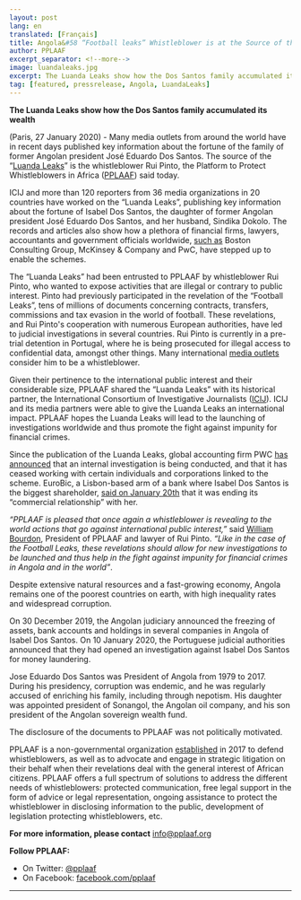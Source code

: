 ```yaml
---
layout: post
lang: en
translated: [Français]
title: Angola&#58 “Football leaks” Whistleblower is at the Source of the &#35;LuandaLeaks
author: PPLAAF
excerpt_separator: <!--more-->
image: luandaleaks.jpg
excerpt: The Luanda Leaks show how the Dos Santos family accumulated its wealth
tag: [featured, pressrelease, Angola, LuandaLeaks]
---
```

**The Luanda Leaks show how the Dos Santos family accumulated its wealth**

(Paris, 27 January 2020) - Many media outlets from around the world have in recent days published key
information about the fortune of the family of former Angolan president José Eduardo Dos Santos. The
source of the “[Luanda Leaks](https://www.icij.org/investigations/luanda-leaks/how-africas-richest-woman-exploited-family-ties-shell-companies-and-inside-deals-to-build-an-empire/)” is the whistleblower Rui Pinto, the Platform to Protect Whistleblowers in Africa ([PPLAAF](https://www.pplaaf.org/)) said today.

ICIJ and more than 120 reporters from 36 media organizations in 20 countries have worked on the
“Luanda Leaks”, publishing key information about the fortune of Isabel Dos Santos, the daughter of
former Angolan president José Eduardo Dos Santos, and her husband, Sindika Dokolo. The records and
articles also show how a plethora of financial firms, lawyers, accountants and government officials
worldwide, [such as](https://www.nytimes.com/2020/01/19/world/africa/isabel-dos-santos-angola.html) Boston Consulting Group, McKinsey &amp; Company and PwC, have stepped up to enable the schemes.

The “Luanda Leaks” had been entrusted to PPLAAF by whistleblower Rui Pinto, who wanted to expose
activities that are illegal or contrary to public interest. Pinto had previously participated in the revelation of the “Football Leaks”, tens of millions of documents concerning contracts, transfers, commissions and tax evasion in the world of football. These revelations, and Rui Pinto&#39;s cooperation with numerous European authorities, have led to judicial investigations in several countries. Rui Pinto is currently in a pre-trial detention in Portugal, where he is being prosecuted for illegal access to confidential data, amongst other things. Many international [media outlets](https://www.spiegel.de/international/zeitgeist/interview-with-lawyer-of-football-leaks-informant-rui-pinto-a-1287024.html) consider him to be a whistleblower.

Given their pertinence to the international public interest and their considerable size, PPLAAF shared the
“Luanda Leaks” with its historical partner, the International Consortium of Investigative Journalists
([ICIJ](https://www.icij.org/)). ICIJ and its media partners were able to give the Luanda Leaks an international impact. PPLAAF hopes the Luanda Leaks will lead to the launching of investigations worldwide and thus promote the fight against impunity for financial crimes.

Since the publication of the Luanda Leaks, global accounting firm PWC [has announced](https://www.theguardian.com/business/blog/live/2020/jan/20/wef-calls-for-greater-social-mobility-imf-economic-forecasts-as-davos-gets-under-way-business-live) that an internal investigation is being conducted, and that it has ceased working with certain individuals and corporations linked to the scheme. EuroBic, a Lisbon-based arm of a bank where Isabel Dos Santos is the biggest shareholder, [said on January 20th](https://www.nytimes.com/2020/01/20/world/africa/isabel-dos-santos-bank.html) that it was ending its “commercial relationship” with her.

_“PPLAAF is pleased that once again a whistleblower is revealing to the world actions that go against
international public interest,”_ said [William Bourdon](https://twitter.com/BourdonWilliam2), President of PPLAAF and lawyer of Rui Pinto. _“Like in the case of the Football Leaks, these revelations should allow for new investigations to be launched and thus help in the fight against impunity for financial crimes in Angola and in the world”_.

Despite extensive natural resources and a fast-growing economy, Angola remains one of the poorest
countries on earth, with high inequality rates and widespread corruption.

On 30 December 2019, the Angolan judiciary announced the freezing of assets, bank accounts and
holdings in several companies in Angola of Isabel Dos Santos. On 10 January 2020, the Portuguese
judicial authorities announced that they had opened an investigation against Isabel Dos Santos for money
laundering.

Jose Eduardo Dos Santos was President of Angola from 1979 to 2017. During his presidency, corruption
was endemic, and he was regularly accused of enriching his family, including through nepotism. His
daughter was appointed president of Sonangol, the Angolan oil company, and his son president of the
Angolan sovereign wealth fund.

The disclosure of the documents to PPLAAF was not politically motivated.

PPLAAF is a non-governmental organization [established](https://www.theguardian.com/world/2017/mar/10/rebels-with-a-cause-africas-whistleblowers-need-urgent-protection) in 2017 to defend whistleblowers, as well as to advocate and engage in strategic litigation on their behalf when their revelations deal with the general interest of African citizens. PPLAAF offers a full spectrum of solutions to address the different needs of whistleblowers: protected communication, free legal support in the form of advice or legal representation, ongoing assistance to protect the whistleblower in disclosing information to the public, development of legislation protecting whistleblowers, etc.

**For more information, please contact** [info@pplaaf.org](mailto:info@pplaaf.org)

**Follow PPLAAF:**
- On Twitter: [@pplaaf](https://twitter.com/pplaaf)
- On Facebook: [facebook.com/pplaaf](https://www.facebook.com/PPLAAF/)

----------------------
